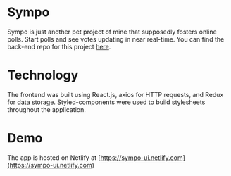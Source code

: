 # Sympo
Sympo is just another pet project of mine that supposedly fosters online polls. Start polls and see votes updating in near real-time.
You can find the back-end repo for this project [here](https://github.com/jnafolayan/sympo-server).

# Technology
The frontend was built using React.js, axios for HTTP requests, and Redux for data storage. Styled-components were used to build stylesheets throughout the application.

# Demo
The app is hosted on Netlify at [https://sympo-ui.netlify.com](https://sympo-ui.netlify.com) 